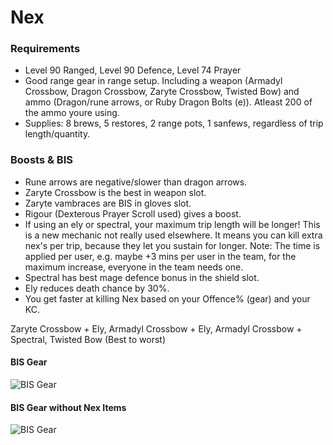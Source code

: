# Nex

### Requirements

* Level 90 Ranged, Level 90 Defence, Level 74 Prayer
* Good range gear in range setup. Including a weapon (Armadyl Crossbow, Dragon Crossbow, Zaryte Crossbow, Twisted Bow) and ammo (Dragon/rune arrows, or Ruby Dragon Bolts (e)). Atleast 200 of the ammo youre using.
* Supplies: 8 brews, 5 restores, 2 range pots, 1 sanfews, regardless of trip length/quantity.


### Boosts & BIS

* Rune arrows are negative/slower than dragon arrows.
* Zaryte Crossbow is the best in weapon slot.
* Zaryte vambraces are BIS in gloves slot.
* Rigour (Dexterous Prayer Scroll used) gives a boost.
* If using an ely or spectral, your maximum trip length will be longer! This is a new mechanic not really used elsewhere. It means you can kill extra nex's per trip, because they let you sustain for longer. Note: The time is applied per user, e.g. maybe +3 mins per user in the team, for the maximum increase, everyone in the team needs one.
* Spectral has best mage defence bonus in the shield slot.
* Ely reduces death chance by 30%.
* You get faster at killing Nex based on your Offence% (gear) and your KC.

Zaryte Crossbow + Ely, Armadyl Crossbow + Ely, Armadyl Crossbow + Spectral, Twisted Bow (Best to worst)

#### BIS Gear
![BIS Gear](<https://user-images.githubusercontent.com/103688866/163592990-d21a8cd4-6ca3-421d-97b8-0e4b87840ab1.png>)

#### BIS Gear without Nex Items
![BIS Gear](<https://user-images.githubusercontent.com/103688866/163593388-4f38af8f-d489-4b2a-b0fe-96b063cd9109.png>)
